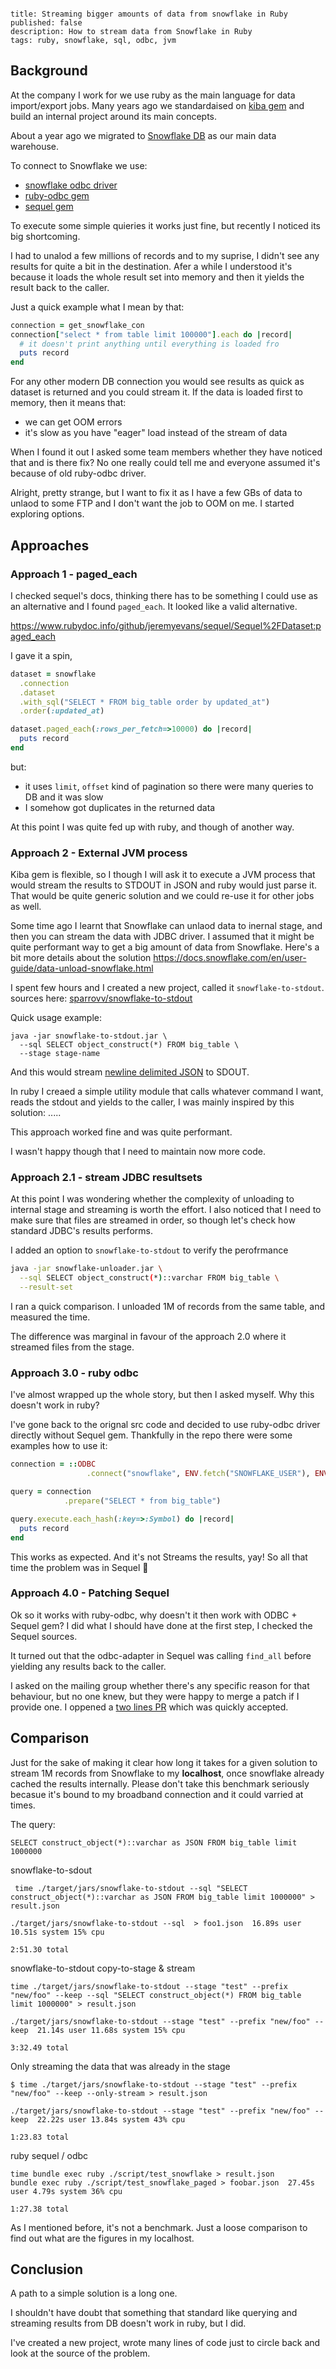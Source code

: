 ```

title: Streaming bigger amounts of data from snowflake in Ruby
published: false
description: How to stream data from Snowflake in Ruby
tags: ruby, snowflake, sql, odbc, jvm

```

## Background

At the company I work for we use ruby as the main language for data import/export jobs.
Many years ago we standardaised on [kiba gem](https://github.com/thbar/kiba) and build an internal project around its main concepts.

About a year ago we migrated to [Snowflake DB](https://www.snowflake.com/) as our main data warehouse.

To connect to Snowflake we use:

- [snowflake odbc driver](https://docs.snowflake.com/en/user-guide/odbc.html)
- [ruby-odbc gem](https://github.com/larskanis/ruby-odbc)
- [sequel gem](https://github.com/jeremyevans/sequel)

To execute some simple quieries it works just fine, but recently I noticed its big shortcoming.

I had to unalod a few millions of records and to my suprise, I didn't see any results for quite a bit in the destination.
Afer a while I understood it's because it loads the whole result set into memory and then it yields the result back to the caller.

Just a quick example what I mean by that:

```ruby
connection = get_snowflake_con
connection["select * from table limit 100000"].each do |record|
  # it doesn't print anything until everything is loaded fro
  puts record
end
```

For any other modern DB connection you would see results as quick as dataset is returned and you could stream it.
If the data is loaded first to memory, then it means that:

- we can get OOM errors
- it's slow as you have "eager" load instead of the stream of data

When I found it out I asked some team members whether they have noticed that and is there fix?
No one really could tell me and everyone assumed it's because of old ruby-odbc driver.

Alright, pretty strange, but I want to fix it as I have a few GBs of data to unlaod to some FTP and I don't want the job to OOM on me.
I started exploring options.

## Approaches

### Approach 1 - paged_each

I checked sequel's docs, thinking there has to be something I could use as an alternative and I found `paged_each`.
It looked like a valid alternative.

https://www.rubydoc.info/github/jeremyevans/sequel/Sequel%2FDataset:paged_each

I gave it a spin,

```ruby
dataset = snowflake
  .connection
  .dataset
  .with_sql("SELECT * FROM big_table order by updated_at")
  .order(:updated_at)

dataset.paged_each(:rows_per_fetch=>10000) do |record|
  puts record
end
```

but:

- it uses `limit`, `offset` kind of pagination so there were many queries to DB and it was slow
- I somehow got duplicates in the returned data

At this point I was quite fed up with ruby, and though of another way.


### Approach 2 - External JVM process

Kiba gem is flexible, so I though I will ask it to execute a JVM process that would stream the results to STDOUT in JSON and ruby would just parse it.
That would be quite generic solution and we could re-use it for other jobs as well.

Some time ago I learnt that Snowflake can unlaod data to inernal stage, and then you can stream the data with JDBC driver. I assumed that it might be quite performant way to get a big amount of data from Snowflake. Here's a bit more details about the solution https://docs.snowflake.com/en/user-guide/data-unload-snowflake.html

I spent few hours and I created a new project, called it `snowflake-to-stdout`. sources here: [sparrovv/snowflake-to-stdout](https://github.com/sparrovv/snowflake-to-stdout)

Quick usage example:

```shell
java -jar snowflake-to-stdout.jar \
  --sql SELECT object_construct(*) FROM big_table \
  --stage stage-name
```

And this would stream [newline delimited JSON](http://ndjson.org/) to SDOUT.

In ruby I creaed a simple utility module that calls whatever command I want, reads the stdout and yields to the caller, I was mainly inspired by this solution: .....

This approach worked fine and was quite performant.

I wasn't happy though that I need to maintain now more code.

### Approach 2.1 - stream JDBC resultsets

At this point I was wondering whether the complexity of unloading to internal stage and streaming is worth the effort. I also noticed that I need to make sure that files are streamed in order, so though let's check how standard JDBC's results performs.

I added an option to  `snowflake-to-stdout` to verify the perofrmance

```bash
java -jar snowflake-unloader.jar \
  --sql SELECT object_construct(*)::varchar FROM big_table \
  --result-set
```

I ran a quick comparison. I unloaded 1M of records from the same table, and measured the time.

The difference was marginal in favour of the approach 2.0 where it streamed files from the stage.

### Approach 3.0 - ruby odbc

I've almost wrapped up the whole story, but then I asked myself. Why this doesn't work in ruby?

I've gone back to the orignal src code and decided to use ruby-odbc driver directly without Sequel gem. Thankfully in the repo there were some examples how to use it:

```ruby
connection = ::ODBC
                 .connect("snowflake", ENV.fetch("SNOWFLAKE_USER"), ENV.fetch("SNOWFLAKE_PASSWORD"))

query = connection
            .prepare("SELECT * from big_table")

query.execute.each_hash(:key=>:Symbol) do |record|
  puts record
end
```

This works as expected. And it's not Streams the results, yay! So all that time the problem was in Sequel :thinking:

### Approach 4.0 - Patching Sequel

Ok so it works with ruby-odbc, why doesn't it then work with ODBC + Sequel gem?
I did what I should have done at the first step, I checked the Sequel sources.

It turned out that the odbc-adapter in Sequel was calling `find_all` before yielding any results back to the caller.

I asked on the mailing group whether there's any specific reason for that behaviour, but no one knew, but they were happy to merge a patch if I provide one. I oppened a [two lines PR](https://github.com/jeremyevans/sequel/pull/1711) which was quickly accepted.

## Comparison

Just for the sake of making it clear how long it takes for a given solution to stream 1M records from Snowflake to my **localhost**, once snowflake already cached the results internally. Please don't take this benchmark seriously becasue it's bound to my broadband connection and it could varried at times.

The query:

 `SELECT construct_object(*)::varchar as JSON FROM big_table limit 1000000`

snowflake-to-sdout

```shell
 time ./target/jars/snowflake-to-stdout --sql "SELECT construct_object(*)::varchar as JSON FROM big_table limit 1000000" > result.json

./target/jars/snowflake-to-stdout --sql  > foo1.json  16.89s user 10.51s system 15% cpu

2:51.30 total
```

snowflake-to-stdout copy-to-stage & stream

```shell
time ./target/jars/snowflake-to-stdout --stage "test" --prefix "new/foo" --keep --sql "SELECT construct_object(*) FROM big_table limit 1000000" > result.json

./target/jars/snowflake-to-stdout --stage "test" --prefix "new/foo" --keep  21.14s user 11.68s system 15% cpu

3:32.49 total
```

Only streaming the data that was already in the stage

```shell
$ time ./target/jars/snowflake-to-stdout --stage "test" --prefix "new/foo" --keep --only-stream > result.json

./target/jars/snowflake-to-stdout --stage "test" --prefix "new/foo" --keep  22.22s user 13.84s system 43% cpu

1:23.83 total
```

ruby sequel / odbc

```shell
time bundle exec ruby ./script/test_snowflake > result.json
bundle exec ruby ./script/test_snowflake_paged > foobar.json  27.45s user 4.79s system 36% cpu

1:27.38 total
```

As I mentioned before, it's not a benchmark. Just a loose comparison to find out what are the figures in my localhost.

## Conclusion

A path to a simple solution is a long one.

I shouldn't have doubt that something that standard like querying and streaming results from DB doesn't work in ruby, but I did.

I've created a new project, wrote many lines of code just to circle back and look at the source of the problem.
